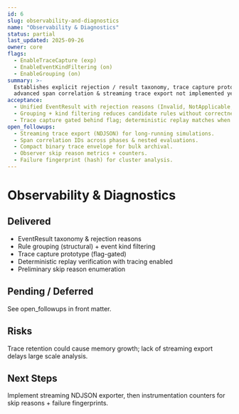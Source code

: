 ```yaml
---
id: 6
slug: observability-and-diagnostics
name: "Observability & Diagnostics"
status: partial
last_updated: 2025-09-26
owner: core
flags:
  - EnableTraceCapture (exp)
  - EnableEventKindFiltering (on)
  - EnableGrouping (on)
summary: >-
  Establishes explicit rejection / result taxonomy, trace capture prototype, grouping + kind filtering to bound evaluation scope;
  advanced span correlation & streaming trace export not implemented yet.
acceptance:
  - Unified EventResult with rejection reasons (Invalid, NotApplicable, Ignored) consumed in tests.
  - Grouping + kind filtering reduces candidate rules without correctness regressions.
  - Trace capture gated behind flag; deterministic replay matches when enabled/disabled.
open_followups:
  - Streaming trace export (NDJSON) for long-running simulations.
  - Span correlation IDs across phases & nested evaluations.
  - Compact binary trace envelope for bulk archival.
  - Observer skip reason metrics + counters.
  - Failure fingerprint (hash) for cluster analysis.
---
```


# Observability & Diagnostics

## Delivered

- EventResult taxonomy & rejection reasons
- Rule grouping (structural) + event kind filtering
- Trace capture prototype (flag-gated)
- Deterministic replay verification with tracing enabled
- Preliminary skip reason enumeration

## Pending / Deferred

See open_followups in front matter.

## Risks

Trace retention could cause memory growth; lack of streaming export delays large scale analysis.

## Next Steps

Implement streaming NDJSON exporter, then instrumentation counters for skip reasons + failure fingerprints.
